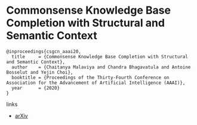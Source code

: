 # Commonsense Knowledge Base Completion with Structural and Semantic Context

```
@inproceedings{csgcn_aaai20,
  title     = {Commonsense Knowledge Base Completion with Structural and Semantic Context},
  author    = {Chaitanya Malaviya and Chandra Bhagavatula and Antoine Bosselut and Yejin Choi},
  booktitle = {Proceedings of the Thirty-Fourth Conference on Association for the Advancement of Artificial Intelligence (AAAI)},
  year      = {2020}
}
```

links
- [arXiv](https://arxiv.org/abs/1910.02915)
